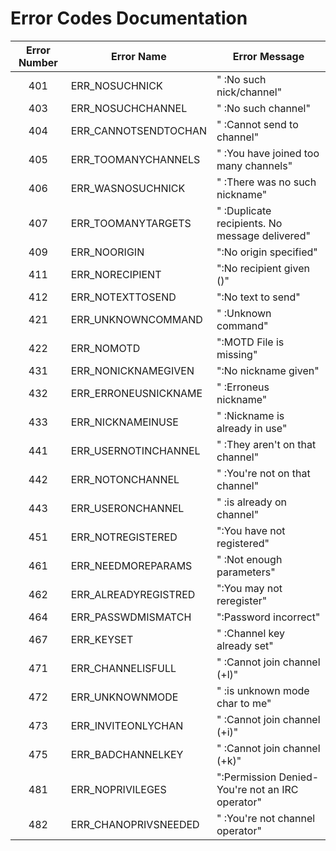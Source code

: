 
# Error Codes Documentation

| Error Number | Error Name             | Error Message                                   |
|:------------:|------------------------|-------------------------------------------------|
| 401          | ERR_NOSUCHNICK         | "<nickname> :No such nick/channel"             |X(mode) O(privmsg)
| 403          | ERR_NOSUCHCHANNEL      | "<channel name> :No such channel"              |O	O(privmsg)
| 404          | ERR_CANNOTSENDTOCHAN   | "<channel name> :Cannot send to channel"       |O(privmsg)
| 405          | ERR_TOOMANYCHANNELS    | "<channel name> :You have joined too many channels" |O
| 406          | ERR_WASNOSUCHNICK      | "<nickname> :There was no such nickname"       |
| 407          | ERR_TOOMANYTARGETS     | "<target> :Duplicate recipients. No message delivered" |X(privmsg)
| 409          | ERR_NOORIGIN           | ":No origin specified"                         |
| 411          | ERR_NORECIPIENT        | ":No recipient given (<command>)"              |O(privmsg)
| 412          | ERR_NOTEXTTOSEND       | ":No text to send"                             |O(privmsg)
| 421          | ERR_UNKNOWNCOMMAND     | "<command> :Unknown command"                   |
| 422          | ERR_NOMOTD             | ":MOTD File is missing"                        |
| 431          | ERR_NONICKNAMEGIVEN    | ":No nickname given"                           |O
| 432          | ERR_ERRONEUSNICKNAME   | "<nick> :Erroneus nickname"                    |O
| 433          | ERR_NICKNAMEINUSE      | "<nick> :Nickname is already in use"           |O
| 441          | ERR_USERNOTINCHANNEL   | "<nick> <channel> :They aren't on that channel"|
| 442          | ERR_NOTONCHANNEL       | "<channel> :You're not on that channel"        |O
| 443          | ERR_USERONCHANNEL      | "<user> <channel> :is already on channel"      |
| 451          | ERR_NOTREGISTERED      | ":You have not registered"                     |O
| 461          | ERR_NEEDMOREPARAMS     | "<command> :Not enough parameters"             |O
| 462          | ERR_ALREADYREGISTRED   | ":You may not reregister"                      |
| 464          | ERR_PASSWDMISMATCH     | ":Password incorrect"                          |
| 467          | ERR_KEYSET             | "<channel> :Channel key already set"           |O
| 471          | ERR_CHANNELISFULL      | "<channel> :Cannot join channel (+l)"          |O
| 472          | ERR_UNKNOWNMODE        | "<char> :is unknown mode char to me"           |O
| 473          | ERR_INVITEONLYCHAN     | "<channel> :Cannot join channel (+i)"          |O
| 475          | ERR_BADCHANNELKEY      | "<channel> :Cannot join channel (+k)"          |O
| 481          | ERR_NOPRIVILEGES       | ":Permission Denied- You're not an IRC operator" |
| 482          | ERR_CHANOPRIVSNEEDED   | "<channel> :You're not channel operator"       |O
